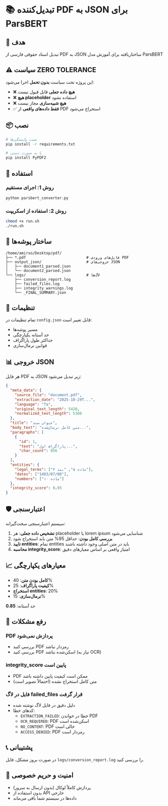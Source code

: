 # 📚 تبدیل‌کننده PDF به JSON برای ParsBERT

## 🎯 هدف
تبدیل اسناد حقوقی فارسی از PDF به JSON ساختاریافته برای آموزش مدل ParsBERT

## ⚠️ سیاست ZERO TOLERANCE

این پروژه تحت سیاست **بدون تحمل** اجرا می‌شود:

- ❌ **هیچ داده جعلی** قابل قبول نیست
- ❌ **هیچ placeholder** استفاده نشود
- ❌ **هیچ شبیه‌سازی** مجاز نیست
- ✅ **فقط داده‌های واقعی** از PDF استخراج می‌شود

## 📦 نصب

```bash
# نصب وابستگی‌ها
pip install -r requirements.txt

# یا به صورت دستی
pip install PyPDF2
```

## 🚀 استفاده

### روش 1: اجرای مستقیم
```bash
python parsbert_converter.py
```

### روش 2: استفاده از اسکریپت
```bash
chmod +x run.sh
./run.sh
```

## 📁 ساختار پوشه‌ها

```
/home/amirxo/Desktop/pdf/
├── *.pdf                           # فایل‌های ورودی PDF
├── output_json/                    # خروجی‌های JSON
│   ├── document1_parsed.json
│   └── document2_parsed.json
└── logs/                           # لاگ‌ها
    ├── conversion_report.log
    ├── failed_files.log
    ├── integrity_warnings.log
    └── _FINAL_SUMMARY.json
```

## 🔧 تنظیمات

تمام تنظیمات در `config.json` قابل تغییر است:

- مسیر پوشه‌ها
- حد آستانه یکپارچگی
- حداکثر طول پاراگراف
- قوانین نرمال‌سازی

## 📊 خروجی JSON

هر فایل PDF به JSON زیر تبدیل می‌شود:

```json
{
  "meta_data": {
    "source_file": "document.pdf",
    "extraction_date": "2025-10-29T...",
    "language": "fa",
    "original_text_length": 5420,
    "normalized_text_length": 5380
  },
  "title": "عنوان سند",
  "body_text": "متن کامل نرمال‌شده...",
  "paragraphs": [
    {
      "id": 1,
      "text": "پاراگراف اول...",
      "char_count": 856
    }
  ],
  "entities": {
    "legal_terms": ["ماده ۵", "بند ۳"],
    "dates": ["1403/07/08"],
    "numbers": ["ماده ۱۰"]
  },
  "integrity_score": 0.95
}
```

## 🛡️ اعتبارسنجی

سیستم اعتبارسنجی سخت‌گیرانه:

1. **تشخیص داده جعلی**: هر placeholder یا lorem ipsum شناسایی می‌شود
2. **بررسی کامل بودن**: حداقل 95% متن باید استخراج شود
3. **تایید entities**: تمام entities باید در متن اصلی وجود داشته باشند
4. **محاسبه integrity_score**: امتیاز واقعی بر اساس معیارهای دقیق

## 📈 معیارهای یکپارچگی

- **کامل بودن متن**: 40%
- **کیفیت پاراگراف**: 25%
- **استخراج entities**: 20%
- **نرمال‌سازی**: 15%

حد آستانه: **0.85**

## 🚨 رفع مشکلات

### PDF پردازش نمی‌شود
- بررسی کنید PDF رمزدار نباشد
- بررسی کنید PDF اسکن‌شده نباشد (نیاز به OCR)

### integrity_score پایین است
- PDF ممکن است کیفیت پایین داشته باشد
- متن کامل استخراج نشده (احتمالاً تصویر است)

### فایل در لاگ failed_files قرار گرفت
- دلیل دقیق در فایل لاگ نوشته شده
- کدهای خطا:
  - `EXTRACTION_FAILED`: خطا در خواندن PDF
  - `OCR_REQUIRED`: PDF اسکن‌شده است
  - `NO_CONTENT`: PDF خالی است
  - `ACCESS_DENIED`: PDF رمزدار است

## 📞 پشتیبانی

در صورت بروز مشکل، فایل `logs/conversion_report.log` را بررسی کنید.

## 🔐 امنیت و حریم خصوصی

- پردازش کاملاً لوکال (بدون ارسال به سرور)
- بدون استفاده از API خارجی
- داده‌ها در سیستم شما باقی می‌ماند
